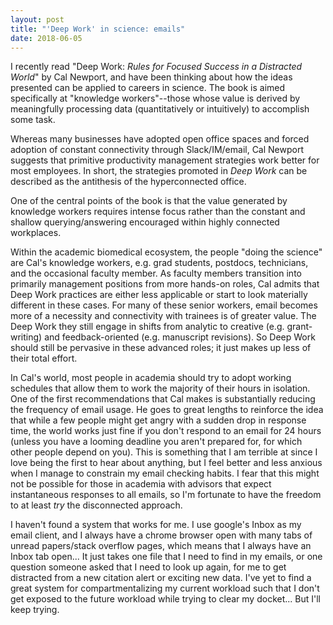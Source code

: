 ```yaml
---
layout: post
title: "'Deep Work' in science: emails"
date: 2018-06-05
---
```


I recently read "Deep Work: *Rules for Focused Success in a Distracted World*" by Cal Newport, and have been thinking about how the ideas presented can be applied to careers in science. The book is aimed specifically at "knowledge workers"--those whose value is derived by meaningfully processing data (quantitatively or intuitively) to accomplish some task.

Whereas many businesses have adopted open office spaces and forced adoption of constant connectivity through Slack/IM/email, Cal Newport suggests that primitive productivity management strategies work better for most employees. In short, the strategies promoted in *Deep Work* can be described as the antithesis of the hyperconnected office.

One of the central points of the book is that the value generated by knowledge workers requires intense focus rather than the constant and  shallow querying/answering encouraged within highly connected workplaces.

Within the academic biomedical ecosystem, the people "doing the science" are Cal's knowledge workers, e.g. grad students, postdocs, technicians, and the occasional faculty member. As faculty members transition into primarily management positions from more hands-on roles,  Cal admits that Deep Work practices are either less applicable or start to look materially different in these cases. For many of these senior workers, email becomes more of a necessity and connectivity with trainees is of greater value. The Deep Work they still engage in shifts from analytic to creative (e.g. grant-writing) and feedback-oriented (e.g. manuscript revisions). So Deep Work should still be pervasive in these advanced roles; it just makes up less of their total effort.

In Cal's world, most people in academia should try to adopt working schedules that allow them to work the majority of their hours in isolation. One of the first recommendations that Cal makes is substantially reducing the frequency of email usage. He goes to great lengths to reinforce the idea that while a few people might get angry with a sudden drop in response time, the world works just fine if you don't respond to an email for 24 hours (unless you have a looming deadline you aren't prepared for, for which other people depend on you). This is something that I am terrible at since I love being the first to hear about anything, but I feel better and less anxious when I manage to constrain my email checking habits. I fear that this might not be possible for those in academia with advisors that expect instantaneous responses to all emails, so I'm fortunate to have the freedom to at least *try* the disconnected approach.

I haven't found a system that works for me. I use google's Inbox as my email client, and I always have a chrome browser open with many tabs of unread papers/stack overflow pages, which means that I always have an Inbox tab open... It just takes one file that I need to find in my emails, or one question someone asked that I need to look up again, for me to get distracted from a new citation alert or exciting new data. I've yet to find a great system for compartmentalizing my current workload such that I don't get exposed to the future workload while trying to clear my docket... But I'll keep trying.
